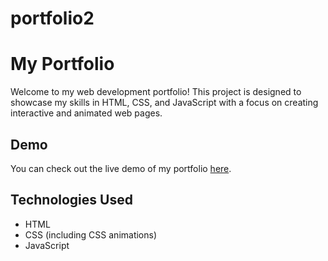 ﻿# portfolio2

 # My Portfolio
 
Welcome to my web development portfolio! This project is designed to showcase my skills in HTML, CSS, and JavaScript with a focus on creating interactive and animated web pages.

## Demo
You can check out the live demo of my portfolio
[here](#https://umakant3525.github.io/portfolio2/).

## Technologies Used

- HTML
- CSS (including CSS animations)
- JavaScript 


